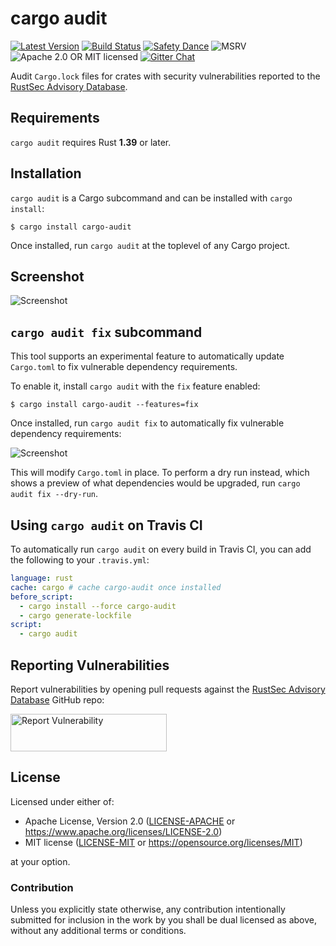 # cargo audit

[![Latest Version][crate-image]][crate-link]
[![Build Status][build-image]][build-link]
[![Safety Dance][safety-image]][safety-link]
![MSRV][rustc-image]
![Apache 2.0 OR MIT licensed][license-image]
[![Gitter Chat][gitter-image]][gitter-link]

Audit `Cargo.lock` files for crates with security vulnerabilities reported to the
[RustSec Advisory Database].

## Requirements

`cargo audit` requires Rust **1.39** or later.

## Installation

`cargo audit` is a Cargo subcommand and can be installed with `cargo install`:

```
$ cargo install cargo-audit
```

Once installed, run `cargo audit` at the toplevel of any Cargo project.

## Screenshot

<img src="https://raw.githubusercontent.com/RustSec/cargo-audit/c857beb/img/screenshot.png" alt="Screenshot" style="max-width:100%;">

## `cargo audit fix` subcommand

This tool supports an experimental feature to automatically update `Cargo.toml`
to fix vulnerable dependency requirements.

To enable it, install `cargo audit` with the `fix` feature enabled:

```
$ cargo install cargo-audit --features=fix
```

Once installed, run `cargo audit fix` to automatically fix vulnerable
dependency requirements:

<img src="https://raw.githubusercontent.com/RustSec/cargo-audit/c857beb/img/screenshot-fix.png" alt="Screenshot" style="max-width:100%;">

This will modify `Cargo.toml` in place. To perform a dry run instead, which
shows a preview of what dependencies would be upgraded, run
`cargo audit fix --dry-run`.

## Using `cargo audit` on Travis CI

To automatically run `cargo audit` on every build in Travis CI, you can add the following to your `.travis.yml`:

```yaml
language: rust
cache: cargo # cache cargo-audit once installed
before_script:
  - cargo install --force cargo-audit
  - cargo generate-lockfile
script:
  - cargo audit
```

## Reporting Vulnerabilities

Report vulnerabilities by opening pull requests against the [RustSec Advisory Database]
GitHub repo:

<a href="https://github.com/RustSec/advisory-db/blob/master/CONTRIBUTING.md">
  <img alt="Report Vulnerability" width="250px" height="60px" src="https://rustsec.org/assets/img/report-vuln-button.svg">
</a>

## License

Licensed under either of:

 * Apache License, Version 2.0 ([LICENSE-APACHE] or https://www.apache.org/licenses/LICENSE-2.0)
 * MIT license ([LICENSE-MIT] or https://opensource.org/licenses/MIT)

at your option.

### Contribution

Unless you explicitly state otherwise, any contribution intentionally submitted
for inclusion in the work by you shall be dual licensed as above, without any
additional terms or conditions.

[//]: # (badges)

[crate-image]: https://img.shields.io/crates/v/cargo-audit.svg
[crate-link]: https://crates.io/crates/cargo-audit
[build-image]: https://github.com/rustsec/cargo-audit/workflows/Rust/badge.svg?branch=master&event=push
[build-link]: https://github.com/rustsec/cargo-audit/actions
[license-image]: https://img.shields.io/badge/license-Apache2.0%2FMIT-blue.svg
[rustc-image]: https://img.shields.io/badge/rustc-1.39+-blue.svg
[safety-image]: https://img.shields.io/badge/unsafe-forbidden-success.svg
[safety-link]: https://github.com/rust-secure-code/safety-dance/
[gitter-image]: https://badges.gitter.im/badge.svg
[gitter-link]: https://gitter.im/RustSec/Lobby

[//]: # (general links)

[RustSec Advisory Database]: https://github.com/RustSec/advisory-db/
[LICENSE-APACHE]: https://github.com/RustSec/cargo-audit/blob/master/LICENSE-APACHE
[LICENSE-MIT]: https://github.com/RustSec/cargo-audit/blob/master/LICENSE-MIT
